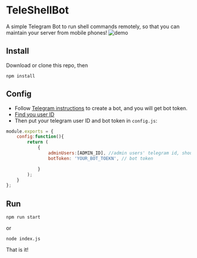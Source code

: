 # TeleShellBot

A simple Telegram Bot to run shell commands remotely, so that you can maintain your server from mobile phones!
![demo](https://cdn.jsdelivr.net/gh/marknote/TeleShellBot/screens/demo.gif)

## Install
Download or clone this repo, then
```
npm install
```
## Config
- Follow [Telegram instructions](https://telegram.org/blog/bot-revolution) to create a bot, and you will get bot token.
- [Find you user ID](https://medium.com/@tabul8tor/how-to-find-your-telegram-user-id-6878d54acafa)
- Then put your telegram user ID and bot token in `config.js`:
```javascript
module.exports = {
    config:function(){
        return (
            {
                adminUsers:[ADMIN_ID], //admin users' telegram id, should be numbers
                botToken: 'YOUR_BOT_TOEKN', // bot token

            }
        );
    }
};
```
## Run
```
npm run start
```
or 
```
node index.js
```

That is it!

